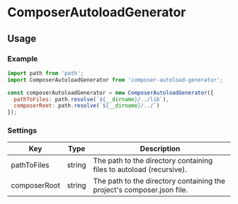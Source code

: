 # ComposerAutoloadGenerator
## Usage
### Example

```Javascript
import path from 'path';
import ComposerAutoloadGenerator from 'composer-autoload-generator';

const composerAutoloadGenerator = new ComposerAutoloadGenerator({
  pathToFiles: path.resolve(`${__dirname}/../lib`),
  composerRoot: path.resolve(`${__dirname}/../`)
});
```
### Settings

| Key | Type | Description |
| --- | ---- | ----------- |
| pathToFiles | string | The path to the directory containing files to autoload (recursive). |
| composerRoot | string | The path to the directory containing the project's composer.json file. |
